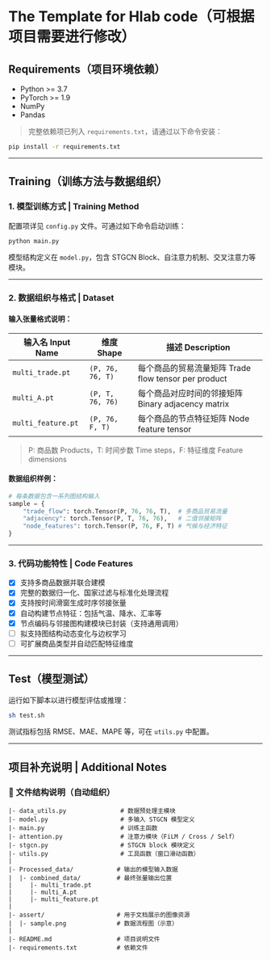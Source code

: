 # The Template for Hlab code（可根据项目需要进行修改）

## Requirements（项目环境依赖）

* Python >= 3.7
* PyTorch >= 1.9
* NumPy
* Pandas

> 完整依赖项已列入 `requirements.txt`，请通过以下命令安装：

```bash
pip install -r requirements.txt
```
---

## Training（训练方法与数据组织）

### 1. 模型训练方式 | Training Method

配置项详见 `config.py` 文件。可通过如下命令启动训练：

```bash
python main.py
```

模型结构定义在 `model.py`，包含 STGCN Block、自注意力机制、交叉注意力等模块。

---

### 2. 数据组织与格式 | Dataset

#### 输入张量格式说明：

| 输入名 Input Name     | 维度 Shape         | 描述 Description                            |
| ------------------ | ---------------- | ----------------------------------------- |
| `multi_trade.pt`   | `(P, 76, 76, T)` | 每个商品的贸易流量矩阵 Trade flow tensor per product |
| `multi_A.pt`       | `(P, T, 76, 76)` | 每个商品对应时间的邻接矩阵 Binary adjacency matrix     |
| `multi_feature.pt` | `(P, 76, F, T)`  | 每个商品的节点特征矩阵 Node feature tensor           |

> P: 商品数 Products，T: 时间步数 Time steps，F: 特征维度 Feature dimensions

#### 数据组织样例：

```python
# 每条数据包含一系列图结构输入
sample = {
    "trade_flow": torch.Tensor(P, 76, 76, T),  # 多商品贸易流量
    "adjacency": torch.Tensor(P, T, 76, 76),   # 二值邻接矩阵
    "node_features": torch.Tensor(P, 76, F, T) # 气候与经济特征
}
```

---

### 3. 代码功能特性 | Code Features

* [x] 支持多商品数据并联合建模
* [x] 完整的数据归一化、国家过滤与标准化处理流程
* [x] 支持按时间滑窗生成时序邻接张量
* [x] 自动构建节点特征：包括气温、降水、汇率等
* [x] 节点编码与邻接图构建模块已封装（支持通用调用）
* [ ] 拟支持图结构动态变化与边权学习
* [ ] 可扩展商品类型并自动匹配特征维度

---

## Test（模型测试）

运行如下脚本以进行模型评估或推理：

```bash
sh test.sh
```

测试指标包括 RMSE、MAE、MAPE 等，可在 `utils.py` 中配置。

---

## 项目补充说明 | Additional Notes

### 📂 文件结构说明（自动组织）

```
|- data_utils.py               # 数据预处理主模块
|- model.py                    # 多输入 STGCN 模型定义
|- main.py                     # 训练主函数
|- attention.py                # 注意力模块（FiLM / Cross / Self）
|- stgcn.py                    # STGCN block 模块定义
|- utils.py                    # 工具函数（窗口滑动函数）
|
|- Processed_data/            # 输出的模型输入数据
|  |- combined_data/          # 最终张量输出位置
|     |- multi_trade.pt
|     |- multi_A.pt
|     |- multi_feature.pt
|
|- assert/                    # 用于文档展示的图像资源
|  |- sample.png              # 数据流程图（示意）
|
|- README.md                  # 项目说明文件
|- requirements.txt           # 依赖文件
```


